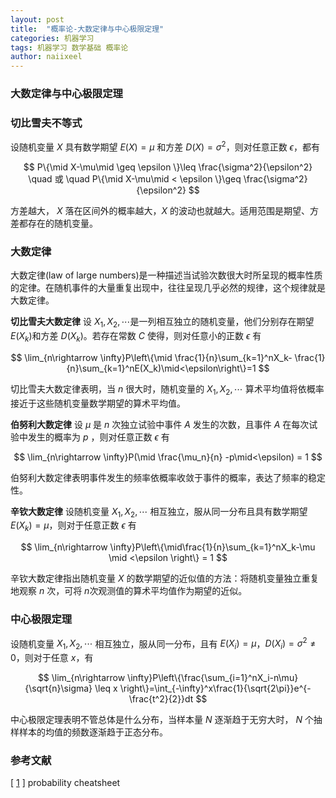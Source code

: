 ```yaml
---
layout: post
title:  "概率论-大数定律与中心极限定理"
categories: 机器学习
tags: 机器学习 数学基础 概率论
author: naiixeel
---
```


### 大数定律与中心极限定理

### 切比雪夫不等式

设随机变量 $X$ 具有数学期望 $E(X)=\mu$ 和方差 $D(X)=\sigma^2$，则对任意正数 $\epsilon$，都有

$$
P\{\mid X-\mu\mid \geq \epsilon \}\leq \frac{\sigma^2}{\epsilon^2} \quad 或 \quad P\{\mid X-\mu\mid < \epsilon \}\geq \frac{\sigma^2}{\epsilon^2}
$$

方差越大， $X$ 落在区间外的概率越大，$X$ 的波动也就越大。适用范围是期望、方差都存在的随机变量。

### 大数定律

大数定律(law of large numbers)是一种描述当试验次数很大时所呈现的概率性质的定律。在随机事件的大量重复出现中，往往呈现几乎必然的规律，这个规律就是大数定律。

**切比雪夫大数定律** 设 $X_1,X_2, \cdots​$ 是一列相互独立的随机变量，他们分别存在期望 $E(X_k)​$ 和方差 $D(X_k)​$。若存在常数 $C​$ 使得，则对任意小的正数 $\epsilon​$ 有

$$
\lim_{n\rightarrow \infty}P\left\{\mid \frac{1}{n}\sum_{k=1}^nX_k- \frac{1}{n}\sum_{k=1}^nE(X_k)\mid<\epsilon\right\}=1
$$

切比雪夫大数定律表明，当 $n$ 很大时，随机变量的 $X_1,X_2, \cdots$ 算术平均值将依概率接近于这些随机变量数学期望的算术平均值。

**伯努利大数定律** 设 $\mu$ 是 $n$ 次独立试验中事件 $A$ 发生的次数，且事件 $A$ 在每次试验中发生的概率为 $p$ ，则对任意正数 $\epsilon$ 有

$$
\lim_{n\rightarrow \infty}P(\mid \frac{\mu_n}{n} -p\mid<\epsilon) = 1
$$

伯努利大数定律表明事件发生的频率依概率收敛于事件的概率，表达了频率的稳定性。

**辛钦大数定律** 设随机变量 $X_1,X_2,\cdots$ 相互独立，服从同一分布且具有数学期望 $E(X_k)=\mu$，则对于任意正数 $\epsilon$ 有

$$
\lim_{n\rightarrow \infty}P\left\{\mid\frac{1}{n}\sum_{k=1}^nX_k-\mu \mid <\epsilon \right\} = 1
$$

辛钦大数定律指出随机变量 $X$ 的数学期望的近似值的方法：将随机变量独立重复地观察 $n$ 次，可将 $n​$ 次观测值的算术平均值作为期望的近似。

### 中心极限定理

设随机变量 $X_1,X_2,\cdots$ 相互独立，服从同一分布，且有 $E(X_i)=\mu$，$D(X_i)=\sigma^2 \neq 0$，则对于任意 $x$，有

$$
\lim_{n\rightarrow \infty}P\left\{\frac{\sum_{i=1}^nX_i-n\mu}{\sqrt{n}\sigma} \leq x \right\}=\int_{-\infty}^x\frac{1}{\sqrt{2\pi}}e^{-\frac{t^2}{2}}dt
$$

中心极限定理表明不管总体是什么分布，当样本量 $N$ 逐渐趋于无穷大时， $N$ 个抽样样本的均值的频数逐渐趋于正态分布。

### 参考文献

[ [1](https://static1.squarespace.com/static/54bf3241e4b0f0d81bf7ff36/t/55e9494fe4b011aed10e48e5/1441352015658/probability_cheatsheet.pdf) ] probability cheatsheet